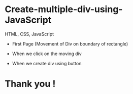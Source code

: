 # Create-multiple-div-using-JavaScript
HTML, CSS, JavaScript

* First Page (Movement of Div on boundary of rectangle)

* When we click on the moving div

* When we create div using button

# Thank you !
